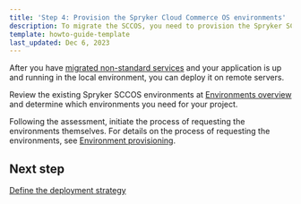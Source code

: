 ```yaml
---
title: 'Step 4: Provision the Spryker Cloud Commerce OS environments'
description: To migrate the SCCOS, you need to provision the Spryker SCCOS environments.
template: howto-guide-template
last_updated: Dec 6, 2023
---
```


After you have [migrated non-standard services](/docs/scos/dev/migration-concepts/migrate-to-sccos/step-3-migrate-non-standard-services.html) and your application is up and running in the local environment, you can deploy it on remote servers.

Review the existing Spryker SCCOS environments at [Environments overview](/docs/ca/dev/environments-overview.html) and determine which environments you need for your project.

Following the assessment, initiate the process of requesting the environments themselves. For details on the process of requesting the environments, see [Environment provisioning](/docs/ca/dev/environment-provisioning.html).

## Next step

[Define the deployment strategy](/docs/scos/dev/migration-concepts/migrate-to-sccos/step-5-define-the-deployment-strategy.html)
